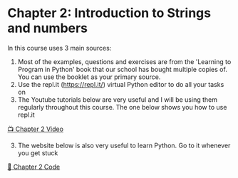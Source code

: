 # Chapter 2: Introduction to Strings and numbers

In this course uses 3 main sources:
1) Most of the examples, questions and exercises are from the 'Learning to Program in Python' book that our school has bought multiple copies of.  You can use the booklet as your primary source.
2) Use the repl.it (https://repl.it/) virtual Python editor to do all your tasks on
2) The Youtube tutorials below are very useful and I will be using them regularly throughout this course. The one below shows you how to use repl.it 

[:tv: Chapter 2 Video](https://www.youtube.com/watch?v=xJLxxLqeASg&list=PL_EbyzYKBbbVa4yBZsmkgH08YCDXe_qMX)

3) The website below is also very useful to learn Python.  Go to it whenever you get stuck

[:notebook: Chapter 2 Code](https://www.w3schools.com/python/default.asp)
